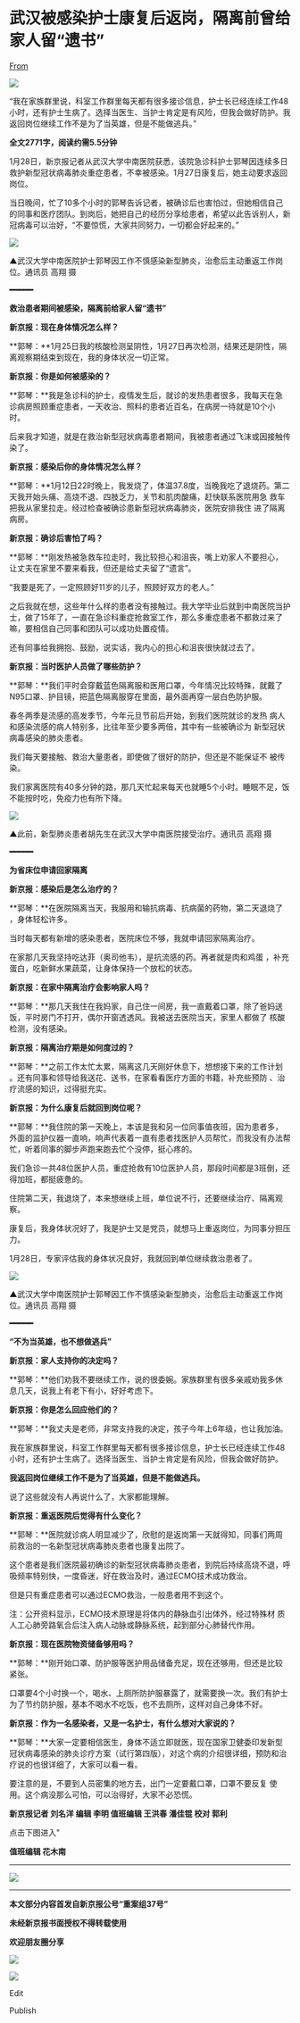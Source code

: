 # 武汉被感染护士康复后返岗，隔离前曾给家人留“遗书”

[From](https://mp.weixin.qq.com/s/fRvkZpRSof3zjMz5QAsMDg)  

![](https://res.cloudinary.com/dqvsulqdb/image/upload/v1580995538/onyni8nlyiorxfxyv3nv.gif)

“我在家族群里说，科室工作群里每天都有很多接诊信息，护士长已经连续工作48小时，还有护士生病了。选择当医生、当护士肯定是有风险，但我会做好防护。我返回岗位继续工作不是为了当英雄，但是不能做逃兵。”

**全文2771字，阅读约需5.5分钟**

1月28日，新京报记者从武汉大学中南医院获悉，该院急诊科护士郭琴因连续多日救护新型冠状病毒肺炎重症患者，不幸被感染。1月27日康复后，她主动要求返回岗位。  

当日晚间，忙了10多个小时的郭琴告诉记者，被确诊后也害怕过，但她相信自己的同事和医疗团队。到岗后，她把自己的经历分享给患者，希望以此告诉别人，新冠病毒可以治好，“不要惊慌，大家共同努力，一切都会好起来的。”

![](https://res.cloudinary.com/dqvsulqdb/image/upload/v1580995539/apn8osfsyvnyvopwincm.jpg)

▲武汉大学中南医院护士郭琴因工作不慎感染新型肺炎，治愈后主动重返工作岗位。通讯员 高翔 摄

**━━━━━**  

**救治患者期间被感染，隔离前给家人留“遗书”**

**新京报：现在身体情况怎么样？**

**郭琴：**1月25日我的核酸检测呈阴性，1月27日再次检测，结果还是阴性，隔离观察期结束到现在，我的身体状况一切正常。

**新京报：你是如何被感染的？**

**郭琴：**我是急诊科的护士，疫情发生后，就诊的发热患者很多，我每天在急诊病房照顾重症患者，一天收治、照料的患者近百名，在病房一待就是10个小时。

后来我才知道，就是在救治新型冠状病毒患者期间，我被患者通过飞沫或因接触传染了。

**新京报：感染后你的身体情况怎么样？**

**郭琴：**1月12日22时晚上，我发烧了，体温37.8度，当晚我吃了退烧药。第二 天我开始头痛、高烧不退、四肢乏力，关节和肌肉酸痛，赶快联系医院用急 救车把我从家里拉走。经过检查被确诊患新型冠状病毒肺炎，医院安排我住 进了隔离病房。

**新京报：确诊后害怕了吗？**

**郭琴：**刚发热被急救车拉走时，我比较担心和沮丧，嘴上劝家人不要担心， 让丈夫在家里不要来看我，但还是给丈夫留了“遗言”。

“我要是死了，一定照顾好11岁的儿子，照顾好双方的老人。”

之后我就在想，这些年什么样的患者没有接触过。我大学毕业后就到中南医院当护士，做了15年了，一直在急诊科重症抢救室工作，那么多重症患者不都救过来了嘛，要相信自己同事和团队可以成功处置疫情。

还有同事给我拥抱、鼓励，说实话，我内心的担心和沮丧很快就过去了。

**新京报：当时医护人员做了哪些防护？**

**郭琴：**我们平时会穿戴蓝色隔离服和医用口罩，今年情况比较特殊，就戴了 N95口罩、护目镜，把蓝色隔离服穿在里面，最外面再穿一层白色防护服。

春冬两季是流感的高发季节，今年元旦节前后开始，到我们医院就诊的发热 病人和感染流感的病人特别多，比往年至少要多两倍，其中有一些被确诊为 新型冠状病毒感染的肺炎患者。

我们每天要接触、救治大量患者，即使做了很好的防护，但还是不能保证不 被传染。

我们家离医院有40多分钟的路，那几天忙起来每天也就睡5个小时。睡眠不足，饭不能按时吃，免疫力也有所下降。

![](https://res.cloudinary.com/dqvsulqdb/image/upload/v1580995540/gjc7hz2ewb2cow0pxiir.jpg)

▲此前，新型肺炎患者胡先生在武汉大学中南医院接受治疗。通讯员 高翔 摄

**━━━━━**  

**为省床位申请回家隔离**

**新京报：感染后是怎么治疗的？**

**郭琴：**在医院隔离当天，我服用和输抗病毒、抗病菌的药物，第二天退烧了 ，身体轻松许多。

当时每天都有新增的感染患者，医院床位不够，我就申请回家隔离治疗。

在家那几天我坚持吃达菲（奥司他韦），是抗流感的药。再者就是肉和鸡蛋 ，补充蛋白，吃新鲜水果蔬菜，让身体保持一个放松的状态。

**新京报：在家中隔离治疗会影响家人吗？**

**郭琴：**那几天我住在我妈家，自己住一间房，我一直戴着口罩，除了爸妈送饭，平时房门不打开，偶尔开窗透透风。我被送去医院当天，家里人都做了 核酸检测，没有感染。

**新京报：隔离治疗期是如何度过的？**

**郭琴：**之前工作太忙太累，隔离这几天刚好休息下，想想接下来的工作计划 。还有同事和领导给我送花、送书，在家看看医疗方面的书籍，补充些预防 、治疗流感的知识，过得挺充实。

**新京报：为什么康复后就回到岗位呢？**

**郭琴：**我住院的第一天晚上，本该是我和另一位同事值夜班，因为患者多，外面的监护仪器一直响，响声代表着一直有患者找医护人员帮忙，而我没有办法帮忙，听着同事的脚步声跑来跑去忙个没停，挺心疼的。

我们急诊一共48位医护人员，重症抢救有10位医护人员，那段时间都是3班倒，还得加班，都挺疲惫的。

住院第二天，我退烧了，本来想继续上班，单位说不行，还要继续治疗、隔离观察。

康复后，我身体状况好了，我是护士又是党员，就想马上重返岗位，为同事分担压力。

1月28日，专家评估我的身体状况良好，我就回到单位继续救治患者了。

![](https://res.cloudinary.com/dqvsulqdb/image/upload/v1580995541/xihnzbwkmizf6eemmmdh.jpg)

▲武汉大学中南医院护士郭琴因工作不慎感染新型肺炎，治愈后主动重返工作岗位。通讯员 高翔 摄

**━━━━━**  

**“不为当英雄，也不想做逃兵”**

**新京报：家人支持你的决定吗？**

**郭琴：**他们劝我不要继续工作，说的很委婉。家族群里有很多亲戚劝我多休息几天，说我上有老下有小，好好考虑下。

**新京报：你是怎么回应他们的？**

**郭琴：**我丈夫是老师，非常支持我的决定，孩子今年上6年级，也让我加油。

我在家族群里说，科室工作群里每天都有很多接诊信息，护士长已经连续工作48小时，还有护士生病了。选择当医生、当护士肯定是有风险，但我会做好防护。

**我返回岗位继续工作不是为了当英雄，但是不能做逃兵。**

说了这些就没有人再说什么了，大家都能理解。

**新京报：重返医院后觉得有什么变化？**

**郭琴：**医院就诊病人明显减少了，欣慰的是返岗第一天就得知，同事们两周前救治的一名新型冠状病毒肺炎患者也康复出院了。

这个患者是我们医院最初确诊的新型冠状病毒肺炎患者，到院后持续高烧不退，呼吸频率特别快，一度昏迷，好在救治及时，通过ECMO技术成功救治。

但是只有重症患者可以通过ECMO救治，一般患者用不到这个。

注：公开资料显示，ECMO技术原理是将体内的静脉血引出体外，经过特殊材 质人工心肺旁路氧合后注入病人动脉或静脉系统，起到部分心肺替代作用。

**新京报：现在医院物资储备够用吗？**

**郭琴：**刚开始口罩、防护服等医护用品储备充足，现在还够用，但还是比较紧张。

口罩要4个小时换一个，喝水、上厕所防护服暴露了，就需要换一次。我们有护士为了节约防护服，基本不喝水不吃饭，也不去厕所，这样对自己身体不好。

**新京报：作为一名感染者，又是一名护士，有什么想对大家说的？**

**郭琴：**大家一定要相信医生，身体不适立即就医，现在国家卫健委印发新型冠状病毒感染的肺炎诊疗方案（试行第四版），对这个病的介绍很详细，预防和治疗说的也很详细了，大家可以看一看。

要注意的是，不要到人员密集的地方去，出门一定要戴口罩，口罩不要反复 使用。这个病没那么可怕，可以治得好，大家不必恐慌。

**新京报记者 刘名洋 编辑 李明 值班编辑 王洪春 潘佳锟 校对 郭利**

点击下图进入"

**值班编辑 花木南**  

* * *

![](https://res.cloudinary.com/dqvsulqdb/image/upload/v1580995542/hvxscdxj4xqfxsqfartk.jpg)

* * *

**本文部分内容首发自新京报公号“重案组37号”**

**未经新京报书面授权不得转载使用**

**欢迎朋友圈分享**

![](https://res.cloudinary.com/dqvsulqdb/image/upload/v1580995543/jvinum6kecbsbqyqxqlr.jpg)

![](https://res.cloudinary.com/dqvsulqdb/image/upload/v1580995544/kpbni8m3vs2cvlfezj2y.jpg)

Edit

Publish
